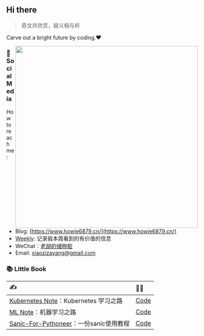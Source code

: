 ## Hi there

> 奇文共欣赏，疑义相与析

Carve out a bright future by coding.❤️

<img align="right" src="https://github-readme-stats.vercel.app/api?username=howie6879&count_private=true&show_icons=true&icon_color=CE1D2D&text_color=718096&bg_color=ffffff&hide_border=true&include_all_commits=true" width="480px">

### 👋 Social Media

How to reach me:
- Blog: [https://www.howie6879.cn/](https://www.howie6879.cn/)
- [Weekly](https://weekly.howie6879.cn/): 记录我本周看到的有价值的信息
- WeChat：[老胡的储物柜](https://gitee.com/howie6879/oss/raw/master/uPic/qrcode_for_gh_3f02ace79dfb_258.jpg)
- Email: xiaozizayang@gmail.com


### 📚 Little Book

| ✍️                                                            | 👨‍💻                                                      |
| :----------------------------------------------------------- | :------------------------------------------------------- |
| [Kubernetes Note](https://www.howie6879.cn/k8s/)：Kubernetes 学习之路 | [Code](https://github.com/howie6879/k8s_note)            |
| [ML Note](https://www.howie6879.cn/ml_book/)：机器学习之路   | [Code](https://github.com/howie6879/ml_note)             |
| [Sanic-For-Pythoneer](https://www.howie6879.cn/sanic_book/)：一份sanic使用教程 | [Code](https://github.com/howie6879/Sanic-For-Pythoneer) |

<!-- 
<div align="right" style="display:left">

</div> -->
